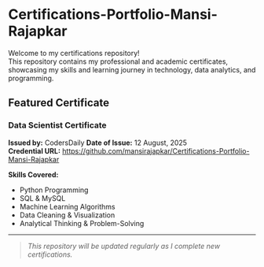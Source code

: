 # Certifications-Portfolio-Mansi-Rajapkar

Welcome to my certifications repository!  
This repository contains my professional and academic certificates, showcasing my skills and learning journey in technology, data analytics, and programming.

## Featured Certificate
### Data Scientist Certificate
**Issued by:** CodersDaily 
**Date of Issue:** 12 August, 2025  
**Credential URL:** https://github.com/mansirajapkar/Certifications-Portfolio-Mansi-Rajapkar

**Skills Covered:**
- Python Programming
- SQL & MySQL
- Machine Learning Algorithms
- Data Cleaning & Visualization
- Analytical Thinking & Problem-Solving

---

>*This repository will be updated regularly as I complete new certifications.*
